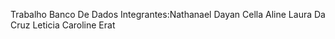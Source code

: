 Trabalho Banco De Dados
Integrantes:Nathanael Dayan Cella
Aline Laura Da Cruz
Leticia Caroline Erat
